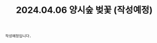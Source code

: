 ﻿---
title: 2024.04.06 양시숲 벚꽃 (작성예정)
categories: [2024년촬영]
comments: false
# thumbnail: 
---

`작성예정입니다.`
